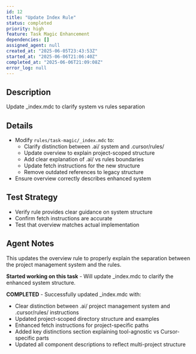 ```yaml
---
id: 12
title: "Update Index Rule"
status: completed
priority: high
feature: Task Magic Enhancement
dependencies: []
assigned_agent: null
created_at: "2025-06-05T23:43:53Z"
started_at: "2025-06-06T21:06:40Z"
completed_at: "2025-06-06T21:09:08Z"
error_log: null
---
```


## Description

Update \_index.mdc to clarify system vs rules separation

## Details

- Modify `rules/task-magic/_index.mdc` to:
  - Clarify distinction between .ai/ system and .cursor/rules/
  - Update overview to explain project-scoped structure
  - Add clear explanation of .ai/ vs rules boundaries
  - Update fetch instructions for the new structure
  - Remove outdated references to legacy structure
- Ensure overview correctly describes enhanced system

## Test Strategy

- Verify rule provides clear guidance on system structure
- Confirm fetch instructions are accurate
- Test that overview matches actual implementation

## Agent Notes

This updates the overview rule to properly explain the separation between the project management system and the rules.

**Started working on this task** - Will update \_index.mdc to clarify the enhanced system structure.

**COMPLETED** - Successfully updated \_index.mdc with:

- Clear distinction between .ai/ project management system and .cursor/rules/ instructions
- Updated project-scoped directory structure and examples
- Enhanced fetch instructions for project-specific paths
- Added key distinctions section explaining tool-agnostic vs Cursor-specific parts
- Updated all component descriptions to reflect multi-project structure
